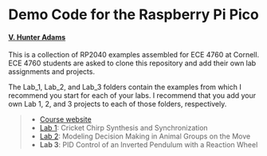# Demo Code for the Raspberry Pi Pico
#### [V. Hunter Adams](https://vanhunteradams.com)

This is a collection of RP2040 examples assembled for ECE 4760 at Cornell. ECE 4760 students are asked to clone this repository and add their own lab assignments and projects.

The Lab_1, Lab_2, and Lab_3 folders contain the examples from which I recommend you start for each of your labs. I recommend that you add your own Lab 1, 2, and 3 projects to each of those folders, respectively.

> - [Course website](https://ece4760.github.io)
> - [Lab 1](https://vanhunteradams.com/Pico/Cricket/Crickets.html): Cricket Chirp Synthesis and Synchronization
> - [Lab 2](https://vanhunteradams.com/Pico/Animal_Movement/Animal_Movement.html): Modeling Decision Making in Animal Groups on the Move
> - **Lab 3**: PID Control of an Inverted Pendulum with a Reaction Wheel